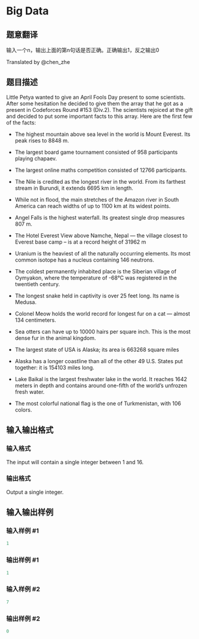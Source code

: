 # Big Data

## 题意翻译

输入一个n，输出上面的第n句话是否正确。正确输出1，反之输出0

Translated by @chen_zhe 

## 题目描述

Little Petya wanted to give an April Fools Day present to some scientists. After some hesitation he decided to give them the array that he got as a present in Codeforces Round #153 (Div.2). The scientists rejoiced at the gift and decided to put some important facts to this array. Here are the first few of the facts:

- The highest mountain above sea level in the world is Mount Everest. Its peak rises to 8848 m.

- The largest board game tournament consisted of 958 participants playing chapaev.

- The largest online maths competition consisted of 12766 participants.

- The Nile is credited as the longest river in the world. From its farthest stream in Burundi, it extends 6695 km in length.

- While not in flood, the main stretches of the Amazon river in South America can reach widths of up to 1100 km at its widest points.

- Angel Falls is the highest waterfall. Its greatest single drop measures 807 m.

- The Hotel Everest View above Namche, Nepal — the village closest to Everest base camp – is at a record height of 31962 m

- Uranium is the heaviest of all the naturally occurring elements. Its most common isotope has a nucleus containing 146 neutrons.

- The coldest permanently inhabited place is the Siberian village of Oymyakon, where the temperature of -68°C was registered in the twentieth century.

- The longest snake held in captivity is over 25 feet long. Its name is Medusa.

- Colonel Meow holds the world record for longest fur on a cat — almost 134 centimeters.

- Sea otters can have up to 10000 hairs per square inch. This is the most dense fur in the animal kingdom.

- The largest state of USA is Alaska; its area is 663268 square miles

- Alaska has a longer coastline than all of the other 49 U.S. States put together: it is 154103 miles long.

- Lake Baikal is the largest freshwater lake in the world. It reaches 1642 meters in depth and contains around one-fifth of the world’s unfrozen fresh water.

- The most colorful national flag is the one of Turkmenistan, with 106 colors.

## 输入输出格式

### 输入格式

The input will contain a single integer between 1 and 16.

### 输出格式

Output a single integer.

## 输入输出样例

### 输入样例 #1

```cpp
1

```
### 输出样例 #1

```cpp
1

```
### 输入样例 #2

```cpp
7

```
### 输出样例 #2

```cpp
0

```
